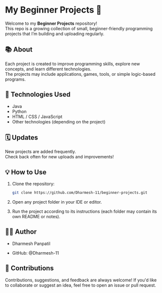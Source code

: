 # My Beginner Projects 🚀

Welcome to my **Beginner Projects** repository!  
This repo is a growing collection of small, beginner-friendly programming projects that I’m building and uploading regularly.

## 📚 About
Each project is created to improve programming skills, explore new concepts, and learn different technologies.  
The projects may include applications, games, tools, or simple logic-based programs.

## 🧰 Technologies Used
- Java  
- Python  
- HTML / CSS / JavaScript  
- Other technologies (depending on the project)

## 🗓️ Updates
New projects are added frequently.  
Check back often for new uploads and improvements!

## 💡 How to Use
1. Clone the repository:
   ```bash
   git clone https://github.com/Dharmesh-11/beginner-projects.git
   ```
2. Open any project folder in your IDE or editor.

3. Run the project according to its instructions (each folder may contain its own README or notes).

## 🧑‍💻 Author

* Dharmesh Panpatil

* GitHub: @Dharmesh-11

## 🤝 Contributions

Contributions, suggestions, and feedback are always welcome!
If you'd like to collaborate or suggest an idea, feel free to open an issue or pull request.
